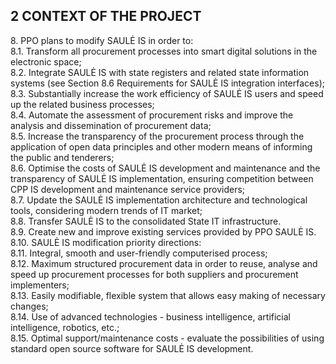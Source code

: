 ## 2	CONTEXT OF THE PROJECT 

<p>8. PPO plans to modify SAULĖ IS in order to: <br />8.1. Transform all procurement processes into smart digital solutions in the electronic space; <br />8.2. Integrate SAULĖ IS with state registers and related state information systems (see Section 8.6 Requirements for SAULĖ IS integration interfaces);<br />8.3. Substantially increase the work efficiency of SAULĖ IS users and speed up the related business processes;<br />8.4. Automate the assessment of procurement risks and improve the analysis and dissemination of procurement data;<br />8.5. Increase the transparency of the procurement process through the application of open data principles and other modern means of informing the public and tenderers;<br />8.6. Optimise the costs of SAULĖ IS development and maintenance and the transparency of SAULĖ IS implementation, ensuring competition between CPP IS development and maintenance service providers;<br />8.7. Update the SAULĖ IS implementation architecture and technological tools, considering modern trends of IT market;<br />8.8. Transfer SAULĖ IS to the consolidated State IT infrastructure.<br />8.9. Create new and improve existing services provided by PPO SAULĖ IS.<br />8.10. SAULĖ IS modification priority directions:<br />8.11. Integral, smooth and user-friendly computerised process;<br />8.12. Maximum structured procurement data in order to reuse, analyse and speed up procurement processes for both suppliers and procurement implementers;<br />8.13. Easily modifiable, flexible system that allows easy making of necessary changes;<br />8.14. Use of advanced technologies - business intelligence, artificial intelligence, robotics, etc.;<br />8.15. Optimal support/maintenance costs - evaluate the possibilities of using standard open source software for SAULĖ IS development.</p>
